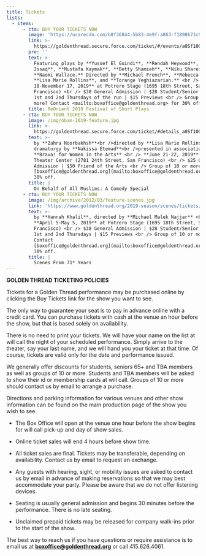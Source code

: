 ```yaml
---
title: Tickets
lists:
  - items:
      - cta: BUY YOUR TICKETS NOW
        image: 'https://ucarecdn.com/b8f36844-5b83-4e9f-a863-f1898671c9fe/'
        link: >-
          https://goldenthread.secure.force.com/ticket/#/events/a0Sf1000006r1HhEAI
        pre: ''
        text: >-
          Featuring plays by **Yussef El Guindi**, **Rendah Heywood**, **Lameece
          Issaq**, **Mustafa Kaymak**, **Betty Shamieh**, **Niku Sharei**, and
          **Naomi Wallace.** Directed by **Michael French**, **Rebecca Novick**,
          **Lisa Marie Rollins**, and **Torange Yeghiazarian.** <br /> **October
          18-November 17, 2019** at Potrero Stage (1695 18th Street, San
          Francisco) <br /> $38 General Admission | $28 Student/Senior 65+ | $20
          1st and 2nd Thursdays of the run | $15 Previews <br /> Group of 10 or
          more? Contact <mailto:boxoffice@goldenthread.org> for 30% off.
        title: ReOrient 2019 Festival of Short Plays
      - cta: BUY YOUR TICKETS NOW
        image: /img/obam-2019-feature.jpg
        link: >-
          https://goldenthread.secure.force.com/ticket/#details_a0Sf1000006r1LPEAY
        text: >-
          by **Zahra Noorbakhsh**<br />directed by **Lisa Marie Rollins**,
          dramaturgy by **Nakissa Etemad**<br />presented in association with
          **Brava! for Women in the Arts** <br /> **June 21-22, 2019** at Brava
          Theater Center (2781 24th Street, San Francisco) <br /> $25 General
          Admission | $50 Friend of the Arts <br /> Group of 10 or more? Contact
          [boxoffice@goldenthread.org](mailto:boxoffice@goldenthread.org) for
          30% off.
        title: |
          On Behalf of All Muslims: A Comedy Special
      - cta: BUY YOUR TICKETS NOW
        image: /img/archive/2012/03/feature-scenes.jpg
        link: 'https://www.goldenthread.org/2019-season/scenes/tickets/'
        text: >-
          by **Hannah Khalil**, directed by **Michael Malek Najjar** <br />
          **April 5-May 5, 2019** at Potrero Stage (1695 18th Street, San
          Francisco) <br /> $38 General Admission | $28 Student/Senior 65+ | $20
          1st and 2nd Thursdays | $15 Previews <br /> Group of 10 or more?
          Contact
          [boxoffice@goldenthread.org](mailto:boxoffice@goldenthread.org) for
          30% off.
        title: |
          Scenes From 71* Years
---
```



**GOLDEN THREAD TICKETING POLICIES**


Tickets for a Golden Thread performance may be purchased online by clicking the Buy Tickets link for the show you want to see.

The only way to guarantee your seat is to pay in advance online with a credit card. You can purchase tickets with cash at the venue an hour before the show, but that is based solely on availability.

There is no need to print your tickets. We will have your name on the list at will call the night of your scheduled performance. Simply arrive to the theater, say your last name, and we will hand you your ticket at that time. Of course, tickets are valid only for the date and performance issued.

We generally offer discounts for students, seniors 65+ and TBA members as well as groups of 10 or more. Students and TBA members will be asked to show their id or membership cards at will call. Groups of 10 or more should contact us by email to arrange a purchase.

Directions and parking information for various venues and other show information can be found on the main production page of the show you wish to see.

	
  * The Box Office will open at the venue one hour before the show begins for will call pick-up and day of show sales.

	
  * Online ticket sales will end 4 hours before show time.

	
  * All ticket sales are final. Tickets may be transferable, depending on availability. Contact us by email to request an exchange.

	
  * Any guests with hearing, sight, or mobility issues are asked to contact us by email in advance of making reservations so that we may best accommodate your party. Please be aware that we do not offer listening devices.

	
  * Seating is usually general admission and begins 30 minutes before the performance. There is no late seating.

	
  * Unclaimed prepaid tickets may be released for company walk-ins prior to the start of the show.


The best way to reach us if you have questions or require assistance is to email us at **[boxoffice@goldenthread.org](mailto:boxoffice@goldenthread.org)** or call 415.626.4061.

